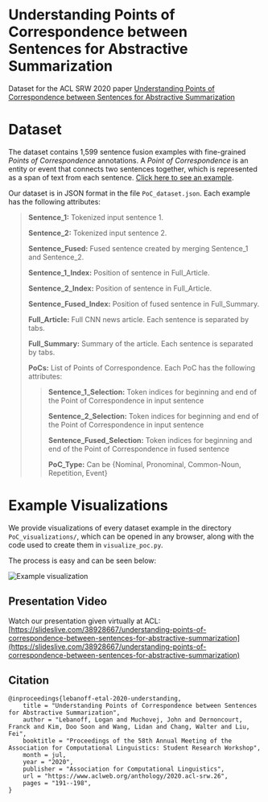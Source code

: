 # Understanding Points of Correspondence between Sentences for Abstractive Summarization
Dataset for the ACL SRW 2020 paper [Understanding Points of Correspondence between Sentences for Abstractive Summarization](https://arxiv.org/abs/2006.05621)

# Dataset
The dataset contains 1,599 sentence fusion examples with fine-grained *Points of Correspondence* annotations. A *Point of Correspondence* is an entity or event that connects two sentences together, which is represented as a span of text from each sentence. [Click here to see an example](#example-visualizations).

Our dataset is in JSON format in the file `PoC_dataset.json`. Each example has the following attributes:
>
>**Sentence_1:** Tokenized input sentence 1.
>
>**Sentence_2:** Tokenized input sentence 2.
>
>**Sentence_Fused:** Fused sentence created by merging Sentence_1 and Sentence_2.
>
>**Sentence_1_Index:** Position of sentence in Full_Article.
>
>**Sentence_2_Index:** Position of sentence in Full_Article.
>
>**Sentence_Fused_Index:** Position of fused sentence in Full_Summary.
>
>**Full_Article:** Full CNN news article. Each sentence is separated by tabs.
>
>**Full_Summary:** Summary of the article. Each sentence is  separated by tabs.
>
>**PoCs:** List of Points of Correspondence. Each PoC has the following attributes:
>
>>**Sentence_1_Selection:** Token indices for beginning and end of the Point of Correspondence in input sentence
>>
>>**Sentence_2_Selection:** Token indices for beginning and end of the Point of Correspondence in input sentence
>>
>>**Sentence_Fused_Selection:** Token indices for beginning and end of the Point of Correspondence in fused sentence
>>
>>**PoC_Type:** Can be {Nominal, Pronominal, Common-Noun, Repetition, Event}

# Example Visualizations
We provide visualizations of every dataset example in the directory `PoC_visualizations/`, which can be opened in any browser, along with the code used to create them in `visualize_poc.py`.

The process is easy and can be seen below:

![Example visualization](points_of_correspondence.gif)

## Presentation Video
Watch our presentation given virtually at ACL: [https://slideslive.com/38928667/understanding-points-of-correspondence-between-sentences-for-abstractive-summarization](https://slideslive.com/38928667/understanding-points-of-correspondence-between-sentences-for-abstractive-summarization)

## Citation
```
@inproceedings{lebanoff-etal-2020-understanding,
    title = "Understanding Points of Correspondence between Sentences for Abstractive Summarization",
    author = "Lebanoff, Logan and Muchovej, John and Dernoncourt, Franck and Kim, Doo Soon and Wang, Lidan and Chang, Walter and Liu, Fei",
    booktitle = "Proceedings of the 58th Annual Meeting of the Association for Computational Linguistics: Student Research Workshop",
    month = jul,
    year = "2020",
    publisher = "Association for Computational Linguistics",
    url = "https://www.aclweb.org/anthology/2020.acl-srw.26",
    pages = "191--198",
}
```